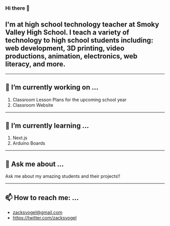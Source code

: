 ### Hi there 👋 

## I'm at high school technology teacher at Smoky Valley High School. I teach a variety of technology to high school students including: web development, 3D printing, video productions, animation, electronics, web literacy, and more. 

---

## 🔭 I’m currently working on ...
1. Classroom Lesson Plans for the upcoming school year
2. Classroom Website

---
## 🌱 I’m currently learning ...
1. Next.js
2. Arduino Boards

---
## 💬 Ask me about ...
Ask me about my amazing students and their projects!!

---
## 📫 How to reach me: ...
- zacksvogel@gmail.com
- https://twitter.com/zacksvogel
<!--
**zacksvogel/zacksvogel** is a ✨ _special_ ✨ repository because its `README.md` (this file) appears on your GitHub profile.

Here are some ideas to get you started:

- 🔭 I’m currently working on ...
- 🌱 I’m currently learning ...
- 👯 I’m looking to collaborate on ...
- 🤔 I’m looking for help with ...
- 💬 Ask me about ...
- 📫 How to reach me: ...
- 😄 Pronouns: ...
- ⚡ Fun fact: ...
-->

